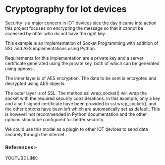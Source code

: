 # Cryptography for Iot devices

Security is a major concern in IOT devices sice the day it came into action this project focuses on encrypting the message so that it cannot be accessed by ohter who do not have the right key.

This example is an implementation of Socket Programming with addition of SSL and AES implementations using Python. 

Requirements for this implementation are a private key and a server certificate generated using the private key, both of which can be generated using openssl.

The inner layer is of AES encryption. The data to be sent is encrypted and decrypted using AES objects.

The outer layer is of SSL. The method ssl.wrap_socket() will wrap the socket with the required security considerations. In this example, only a key and a self signed certificate have been provided to ssl.wrap_socket(), and the other options have been left which are automatically set as default. This is however not recommended in Python documentation and the other options should be configured for better security.

We could use this model as a plugin to other IOT devices to send data securely through the internet.

### References:-

YOUTUBE LINK: 
